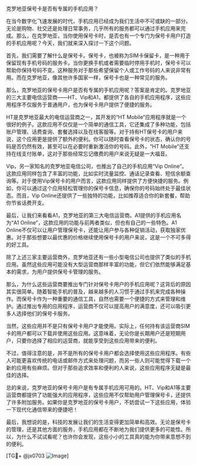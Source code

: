 克罗地亚保号卡是否有专属的手机应用？

在当今数字化飞速发展的时代，手机应用已经成为我们生活中不可或缺的一部分。无论是购物、社交还是处理日常事务，几乎所有的服务都可以通过手机应用来完成。那么，在克罗地亚，当你使用保号卡时，是否也有一个专门为保号卡用户打造的手机应用呢？今天，我们就来深入探讨一下这个问题。

首先，我们需要了解什么是保号卡。保号卡，也被称为SIM卡保留卡，是一种用于保留现有手机号码的服务卡。当你更换手机或者需要临时停用手机时，保号卡可以帮助你保持号码不变。这种服务对于那些希望保留个人或工作号码的人来说非常有用。而在克罗地亚，像其他许多国家一样，保号卡也是一种常见的服务。

那么，克罗地亚的保号卡用户是否有专属的手机应用呢？答案是肯定的。克罗地亚的三大主要电信运营商——HT、Vip和A1，都提供了各自的手机应用程序，这些应用程序不仅服务于普通用户，也为保号卡用户提供了便捷的服务。

HT是克罗地亚最大的电信运营商之一，其开发的“HT Mobile”应用程序就是一个很好的例子。这款应用不仅仅是一个简单的通信工具，它还集成了多种功能，包括账户管理、话费查询、套餐选择以及在线客服等。对于持有HT保号卡的用户来说，这个应用更是提供了额外的便利。你可以随时查看保号卡的状态，确认你的号码是否仍然有效，甚至可以在必要时重新激活你的号码。此外，“HT Mobile”还支持在线支付账单，这对于那些经常忘记缴费的用户来说无疑是一大福音。

Vip，另一家知名的克罗地亚电信公司，也推出了自己的手机应用“Vip Online”。这款应用同样包含了丰富的功能，比如实时流量监控、通话记录查看、短信余额查询等。对于使用Vip保号卡的用户而言，这款应用同样提供了方便快捷的服务。例如，你可以通过这个应用轻松管理你的保号卡信息，确保你的号码始终处于最佳状态。而且，Vip Online还提供了一些独特的功能，比如推荐适合你的新套餐，帮助你节省话费开支。

最后，让我们来看看A1，克罗地亚的第三大电信运营商。A1提供的手机应用名为“A1 Online”，这款应用的功能与前两者类似，但也有自己的一些特色。A1 Online不仅可以让用户管理保号卡，还能让用户参与各种促销活动，获取独家优惠。对于那些想要以最优惠的价格继续使用保号卡的用户来说，这是一个不可多得的好工具。

除了上述三家主要运营商外，克罗地亚还有一些小型电信公司也提供了类似的手机应用。虽然这些应用可能没有大型运营商那样丰富的功能，但它们依然能够满足基本的需求，为用户提供保号卡管理的服务。

那么，为什么这些运营商要推出专门针对保号卡用户的手机应用呢？这背后的原因其实很简单。随着智能手机的普及，越来越多的人习惯于通过手机来完成各种操作。而保号卡作为一种重要的通信工具，自然也需要一个便捷的方式来管理和维护。通过推出专用的应用程序，运营商不仅可以提高用户的满意度，还可以吸引更多人选择他们的保号卡服务。

当然，这些应用并不是只有保号卡用户才能使用。实际上，任何持有该运营商SIM卡的用户都可以下载并使用这些应用。这意味着，无论你是长期用户还是短期用户，只要你选择了相应的运营商，就能享受到这些应用带来的便利。

不过，值得注意的是，并不是所有的保号卡用户都会选择使用这些应用程序。有些人可能更喜欢传统的电话或邮件方式来处理问题，而另一些人则可能觉得下载一个新的应用有些麻烦。但对于那些追求效率和便利的人来说，这些应用程序无疑是最佳的选择。

总的来说，克罗地亚的保号卡用户是有专属手机应用可用的。HT、Vip和A1等主要运营商都提供了功能强大的应用程序，这些应用不仅帮助用户管理保号卡，还提供了许多附加服务。如果你是克罗地亚的保号卡用户，不妨尝试一下这些应用，体验一下现代化通信带来的便捷吧！

最后，我想说的是，科技的发展让我们的生活变得更加简单和高效。无论是保号卡的管理，还是其他方面的服务，手机应用都在不断地为我们提供更多的可能性。所以，为什么不试试看呢？也许你会发现，这些小小的工具真的能为你带来意想不到的便利。

[TG💪+ @jx0703 ![Image](https://github.com/user-attachments/assets/dbca1d08-cadb-493c-b0ec-ad6f7a83f270)]